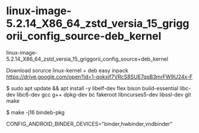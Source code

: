 # linux-image-5.2.14_X86_64_zstd_versia_15_griggorii_config_source-deb_kernel
linux-image-5.2.14_X86_64_zstd_versia_15_griggorii_config_source+deb_kernel

Download sorurce linux-kernel + deb easy inpack https://drive.google.com/open?id=1-qokxif7VRcS8SUE7qsB3mrFW9U24x-F

$ sudo apt update && apt install -y libelf-dev flex bison build-essential libc-dev libc6-dev gcc g++ dpkg-dev bc fakeroot libncurses5-dev libssl-dev git make

$ make -j16 bindeb-pkg


CONFIG_ANDROID_BINDER_DEVICES="binder,hwbinder,vndbinder"
